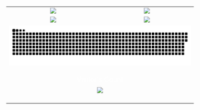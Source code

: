 <table align="center">
  <tr>
    <td align="center">
      <!-- Stats -->
      <a href="#">
        <img width='500px' src="https://my-stats-43gk.vercel.app/api?username=shubhmjain30&show_icons=true&theme=onedark&hide=contribs,issues&show=discussions_answered&rank_icon=github&include_all_commits=true&card_width=150" />
      </a>
    </td>
    <td align="center">
      <!-- Awards -->
      <img width='500px' src="https://github-profile-trophy.vercel.app/?username=shubhmjain30&theme=onedark&no-frame=true&title=Stars,Followers,Commits,&row=2&column=3"/>
    </td>
  </tr>
  <tr>
    <td align="center">
      <!-- Streak -->
      <img width='500px' src="https://github-readme-streak-stats-git-main-davids-projects-ad77adcc.vercel.app/?user=shubhmjain30&theme=onedark"/>
    </td>
    <td align="center">
      <!-- Language -->
      <a href="#">
        <img width='500px' src="https://my-stats-43gk.vercel.app/api/top-langs/?username=shubhmjain30&hide=html,scss,css&langs_count=8&layout=compact&theme=onedark&card_width=150" />
      </a>
    </td>
  </tr>
  <tr>
    <td align="center" colspan="2">
      <!-- Contributions -->
      <a href="#">
        <img src="contributions.svg" />
      </a>
    </td>
  </tr>
  <tr>
    <td align="center" colspan="2">
      <!-- Visitor Count -->
      <div style="text-align: center; padding: 20px;">
        <p style="font-size: 18px; color: white; margin: 0;">
          Visitor's Count
        </p>
        <img src="https://profile-counter.glitch.me/_shubhmjain30/count.svg" style="margin-top: 10px;"/>
      </div>
    </td>
  </tr>
</table>
